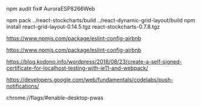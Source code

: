 npm audit fix# AuroraESP8266Web

npm pack ../react-stockcharts/build ../react-dynamic-grid-layout/build
npm install react-grid-layout-0.14.5.tgz  react-stockcharts-0.7.8.tgz

https://www.npmjs.com/package/eslint-config-airbnb

https://www.npmjs.com/package/eslint-config-airbnb

https://blog.kodono.info/wordpress/2018/08/23/create-a-self-signed-certificate-for-localhost-testing-with-ie11-and-webpack/

https://developers.google.com/web/fundamentals/codelabs/push-notifications/

chrome://flags/#enable-desktop-pwas